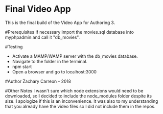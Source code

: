 # Final Video App
This is the final build of the Video App for Authoring 3.

#Prerequisites
If necessary import the movies.sql database into myphpadmin and call it "db_movies".

#Testing
- Activate a MAMP/WAMP server with the db_movies database.
- Navigate to the folder in the terminal.
- npm start
- Open a browser and go to localhost:3000

#Author
Zachary Carreon - 2018

#Other Notes
I wasn't sure which node extensions would need to be downloaded,
so I decided to include the node_modules folder despite its size.
I apologize if this is an inconvenience. It was also to my
understanding that you already have the video files so I did not
include them in the repos.
